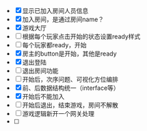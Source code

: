   - [X] 显示已加入房间人员信息
  - [X] 加入房间，是通过房间name？
  - [X] 游戏大厅
  - [ ] 根据每个玩家点击开始的状态设置ready样式
  - [ ] 每个玩家都ready，开始
  - [X] 房主的button是开始，其他是ready
  - [X] 退出登陆
  - [ ] 退出房间功能
  - [ ] 开始后，次序问题、可视化方位编排
  - [X] 前、后数据结构统一（interface等）
  - [X] 开始后不能加入
  - [ ] 开始后退出，结束游戏，房间不解散
  - [ ] 游戏逻辑新开一个网关处理
  - [ ] 